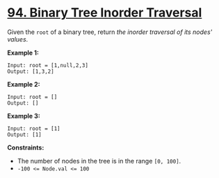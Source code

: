 # [94. Binary Tree Inorder Traversal](https://leetcode.com/problems/binary-tree-inorder-traversal/)

Given the `root` of a binary tree, return *the inorder traversal of its nodes' values*.

**Example 1:**
```text
Input: root = [1,null,2,3]
Output: [1,3,2]
```

**Example 2:**
```text
Input: root = []
Output: []
```

**Example 3:**
```text
Input: root = [1]
Output: [1]
```

**Constraints:**
- The number of nodes in the tree is in the range `[0, 100]`.
- `-100 <= Node.val <= 100`